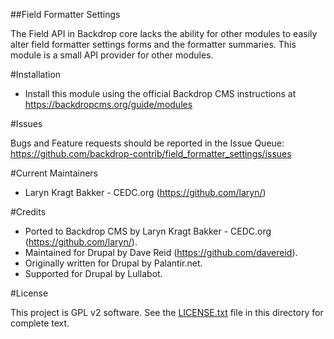 ##Field Formatter Settings

The Field API in Backdrop core lacks the ability for other modules to easily 
alter field formatter settings forms and the formatter summaries. This module 
is a small API provider for other modules.

#Installation

- Install this module using the official Backdrop CMS instructions at
  https://backdropcms.org/guide/modules

#Issues

Bugs and Feature requests should be reported in the Issue Queue:
https://github.com/backdrop-contrib/field_formatter_settings/issues

#Current Maintainers

- Laryn Kragt Bakker - CEDC.org (https://github.com/laryn/)

#Credits

- Ported to Backdrop CMS by Laryn Kragt Bakker - CEDC.org (https://github.com/laryn/).
- Maintained for Drupal by Dave Reid (https://github.com/davereid).
- Originally written for Drupal by Palantir.net.
- Supported for Drupal by Lullabot.

#License

This project is GPL v2 software. See the [LICENSE.txt](LICENSE.txt) file in this directory for
complete text.
